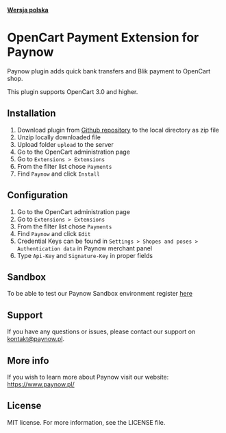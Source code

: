 [**Wersja polska**][ext0]
# OpenCart Payment Extension for Paynow

Paynow plugin adds quick bank transfers and Blik payment to OpenCart shop.

This plugin supports OpenCart 3.0 and higher.

## Installation
1. Download plugin from [Github repository][ext1] to the local directory as zip file
2. Unzip locally downloaded file
3. Upload folder `upload` to the server
4. Go to the OpenCart administration page
5. Go to `Extensions > Extensions`
6. From the filter list chose `Payments`
7. Find `Paynow` and click `Install`

## Configuration
1. Go to the OpenCart administration page
2. Go to `Extensions > Extensions`
3. From the filter list chose `Payments`
3. Find `Paynow` and click `Edit`
4. Credential Keys can be found in `Settings > Shopes and poses > Authentication data` in Paynow merchant panel
5. Type `Api-Key` and `Signature-Key` in proper fields

## Sandbox
To be able to test our Paynow Sandbox environment register [here][ext2]

## Support
If you have any questions or issues, please contact our support on kontakt@paynow.pl.

## More info
If you wish to learn more about Paynow visit our website: https://www.paynow.pl/

## License
MIT license. For more information, see the LICENSE file.

[ext0]: README.md
[ext1]: https://github.com/pay-now/paynow-opencart/releases/latest
[ext2]: https://panel.sandbox.paynow.pl/auth/register